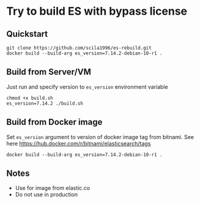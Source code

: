 # Try to build ES with bypass license

## Quickstart

   ```
   git clone https://github.com/scila1996/es-rebuild.git
   docker build --build-arg es_version=7.14.2-debian-10-r1 .
   ```
   
## Build from Server/VM

Just run and specify version to `es_version` environment variable

   ```
   chmod +x build.sh
   es_version=7.14.2 ./build.sh 
   ```


## Build from Docker image

Set `es_version` argument to version of docker image tag from bitnami. See here https://hub.docker.com/r/bitnami/elasticsearch/tags

   ```
   docker build --build-arg es_version=7.14.2-debian-10-r1 .
   ```
   
## Notes

* Use for image from elastic.co
* Do not use in production
